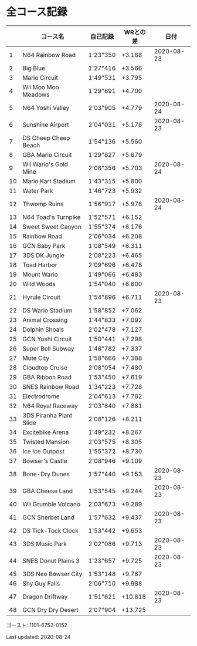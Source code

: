 # 全コース記録

||コース名|自己記録|WRとの差|日付
|--|--|--|--|--|
|1|N64 Rainbow Road|1'23"350|+3.168|2020-08-23|
|2|Big Blue|1'27"416|+3.566||
|3|Mario Circuit|1'49"531|+3.795||
|4|Wii Moo Moo Meadows|1'29"691|+4.700||
|5|N64 Yoshi Valley|2'03"905|+4.779|2020-08-24|
|6|Sunshine Airport|2'04"031|+5.178|2020-08-23|
|7|DS Cheep Cheep Beach|1'54"136|+5.560||
|8|GBA Mario Circuit|1'29"827|+5.679||
|9|Wii Wario's Gold Mine|2'08"356|+5.703|2020-08-24|
|10|Mario Kart Stadium|1'43"315|+5.800||
|11|Water Park|1'46"723|+5.932||
|12|Thwomp Ruins|1'56"917|+5.978|2020-08-24|
|13|N64 Toad's Turnpike|1'52"571|+6.152||
|14|Sweet Sweet Canyon|1'55"374|+6.176||
|15|Rainbow Road|2'06"034|+6.208||
|16|GCN Baby Park|1'08"549|+6.311||
|17|3DS DK Jungle|2'08"223|+6.465||
|18|Toad Harbor|2'09"696|+6.478||
|19|Mount Wario|1'49"066|+6.483||
|20|Wild Woods|1'54"040|+6.600||
|21|Hyrule Circuit|1'54"896|+6.711|2020-08-23|
|22|DS Wario Stadium|1'58"852|+7.062||
|23|Animal Crossing|1'44"833|+7.092||
|24|Dolphin Shoals|2'02"478|+7.127||
|25|GCN Yoshi Circuit|1'50"441|+7.298||
|26|Super Bell Subway|1'48"782|+7.337||
|27|Mute City|1'58"666|+7.388||
|28|Cloudtop Cruise|2'08"054|+7.480||
|29|GBA Ribbon Road|1'53"450|+7.619||
|30|SNES Rainbow Road|1'34"223|+7.728||
|31|Electrodrome|2'04"613|+7.782||
|32|N64 Royal Raceway|2'03"840|+7.881||
|33|3DS Piranha Plant Slide|2'08"126|+8.211||
|34|Excitebike Arena|1'49"232|+8.267||
|35|Twisted Mansion|2'03"575|+8.305||
|36|Ice Ice Outpost|1'55"372|+8.730||
|37|Bowser's Castle|2'08"946|+9.109||
|38|Bone-Dry Dunes|1'57"440|+9.153|2020-08-23|
|39|GBA Cheese Land|1'53"545|+9.244|2020-08-23|
|40|Wii Grumble Volcano|2'03"673|+9.289||
|41|GCN Sherbet Land|1'57"632|+9.437|2020-08-23|
|42|DS Tick-Tock Clock|1'53"442|+9.653||
|43|3DS Music Park|2'02"086|+9.713|2020-08-23|
|44|SNES Donut Plains 3|1'23"657|+9.725|2020-08-23|
|45|3DS Neo Bowser City|1'53"148|+9.767||
|46|Shy Guy Falls|2'06"710|+9.988||
|47|Dragon Driftway|1'51"621|+10.818|2020-08-23|
|48|GCN Dry Dry Desert|2'07"904|+13.725||

ゴースト: 1101-6752-0152

Last updated: 2020-08-24
